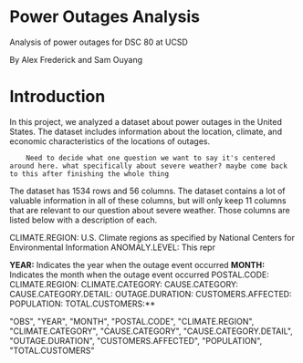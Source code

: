 # Power Outages Analysis
Analysis of power outages for DSC 80 at UCSD

By Alex Frederick and Sam Ouyang


# Introduction


In this project, we analyzed a dataset about power outages in the United States. The dataset includes information about the location, climate, and economic characteristics of the locations of outages.

        Need to decide what one question we want to say it's centered around here. what specifically about severe weather? maybe come back to this after finishing the whole thing

The dataset has 1534 rows and 56 columns. The dataset contains a lot of valuable information in all of these columns, but will only keep 11 columns that are relevant to our question about severe weather. Those columns are listed below with a description of each.

CLIMATE.REGION: U.S. Climate regions as specified by National Centers for Environmental Information
ANOMALY.LEVEL: This repr

**YEAR:** Indicates the year when the outage event occurred
**MONTH:** Indicates the month when the outage event occurred
POSTAL.CODE:
CLIMATE.REGION:
CLIMATE.CATEGORY:
CAUSE.CATEGORY:
CAUSE.CATEGORY.DETAIL:
OUTAGE.DURATION:
CUSTOMERS.AFFECTED:
POPULATION:
TOTAL.CUSTOMERS:**


 "OBS", 
    "YEAR", 
    "MONTH",
    "POSTAL.CODE", 
    "CLIMATE.REGION",
    "CLIMATE.CATEGORY", 
    "CAUSE.CATEGORY", 
    "CAUSE.CATEGORY.DETAIL", 
    "OUTAGE.DURATION", 
    "CUSTOMERS.AFFECTED", 
    "POPULATION",
    "TOTAL.CUSTOMERS"


